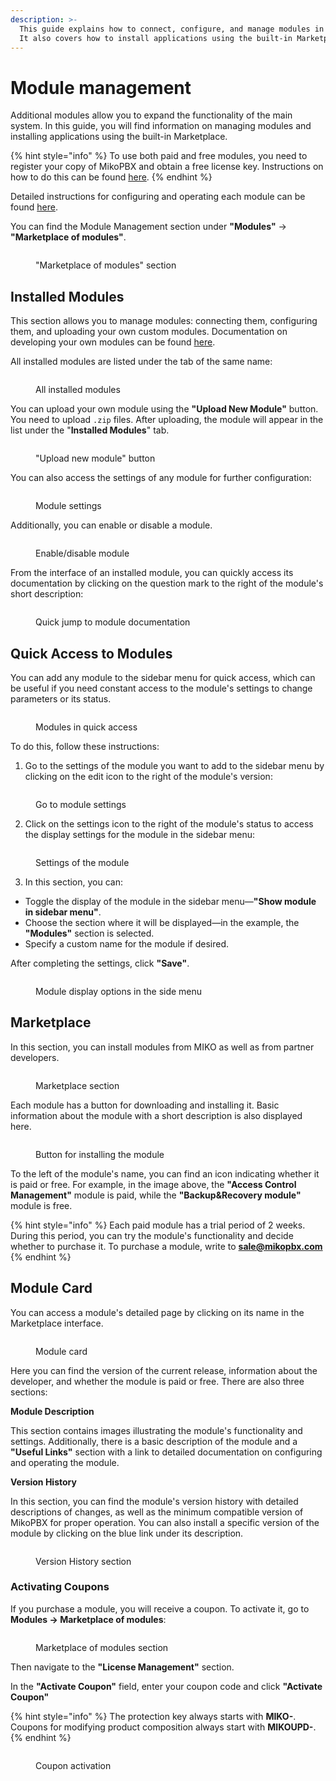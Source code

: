 ```yaml
---
description: >-
  This guide explains how to connect, configure, and manage modules in MikoPBX.
  It also covers how to install applications using the built-in Marketplace.
---
```


# Module management

Additional modules allow you to expand the functionality of the main system. In this guide, you will find information on managing modules and installing applications using the built-in Marketplace.

{% hint style="info" %}
To use both paid and free modules, you need to register your copy of MikoPBX and obtain a free license key. Instructions on how to do this can be found [here](licensing.md).
{% endhint %}

Detailed instructions for configuring and operating each module can be found [here](../../modules/miko/).

You can find the Module Management section under **"Modules"** -> **"Marketplace of modules"**.

<figure><img src="../../.gitbook/assets/marketplaceOfModulesSection.png" alt=""><figcaption><p>"Marketplace of modules" section</p></figcaption></figure>

## Installed Modules

This section allows you to manage modules: connecting them, configuring them, and uploading your own custom modules. Documentation on developing your own modules can be found [here](https://docs.mikopbx.com/mikopbx-development).

All installed modules are listed under the tab of the same name:

<figure><img src="../../.gitbook/assets/allModules.png" alt=""><figcaption><p>All installed modules</p></figcaption></figure>

You can upload your own module using the **"Upload New Module"** button. You need to upload `.zip` files. After uploading, the module will appear in the list under the "**Installed Modules**" tab.

<figure><img src="../../.gitbook/assets/uploadNewModuleBtn.png" alt=""><figcaption><p>"Upload new module" button</p></figcaption></figure>

You can also access the settings of any module for further configuration:

<figure><img src="../../.gitbook/assets/editModule (1).png" alt=""><figcaption><p>Module settings</p></figcaption></figure>

Additionally, you can enable or disable a module.

<figure><img src="../../.gitbook/assets/enableDisable.png" alt=""><figcaption><p>Enable/disable module</p></figcaption></figure>

From the interface of an installed module, you can quickly access its documentation by clicking on the question mark to the right of the module's short description:

<figure><img src="../../.gitbook/assets/infoBtn.png" alt=""><figcaption><p>Quick jump to module documentation</p></figcaption></figure>

## Quick Access to Modules

You can add any module to the sidebar menu for quick access, which can be useful if you need constant access to the module's settings to change parameters or its status.

<figure><img src="../../.gitbook/assets/modulesInTheNavMenu.png" alt=""><figcaption><p>Modules in quick access</p></figcaption></figure>

To do this, follow these instructions:

1. Go to the settings of the module you want to add to the sidebar menu by clicking on the edit icon to the right of the module's version:

<figure><img src="../../.gitbook/assets/editModule2.png" alt=""><figcaption><p>Go to module settings</p></figcaption></figure>

2. Click on the settings icon to the right of the module's status to access the display settings for the module in the sidebar menu:

<figure><img src="../../.gitbook/assets/settingsInModule.png" alt=""><figcaption><p>Settings of the module</p></figcaption></figure>

3. In this section, you can:

* Toggle the display of the module in the sidebar menu—**"Show module in sidebar menu"**.
* Choose the section where it will be displayed—in the example, the **"Modules"** section is selected.
* Specify a custom name for the module if desired.

After completing the settings, click **"Save"**.

<figure><img src="../../.gitbook/assets/parametersOfQuickAccess.png" alt=""><figcaption><p>Module display options in the side menu</p></figcaption></figure>

## Marketplace

In this section, you can install modules from MIKO as well as from partner developers.

<figure><img src="../../.gitbook/assets/marketplaceSection.png" alt=""><figcaption><p>Marketplace section</p></figcaption></figure>

Each module has a button for downloading and installing it. Basic information about the module with a short description is also displayed here.

<figure><img src="../../.gitbook/assets/installationMuduleButton.png" alt=""><figcaption><p>Button for installing the module</p></figcaption></figure>

To the left of the module's name, you can find an icon indicating whether it is paid or free. For example, in the image above, the **"Access Control Management"** module is paid, while the **"Backup\&Recovery module"** module is free.

{% hint style="info" %}
Each paid module has a trial period of 2 weeks. During this period, you can try the module's functionality and decide whether to purchase it. To purchase a module, write to [**sale@mikopbx.com**](mailto:sale@mikopbx.com)
{% endhint %}

## Module Card

You can access a module's detailed page by clicking on its name in the Marketplace interface.

<figure><img src="../../.gitbook/assets/cardOfModule.png" alt=""><figcaption><p>Module card</p></figcaption></figure>

Here you can find the version of the current release, information about the developer, and whether the module is paid or free. There are also three sections:

**Module Description**

This section contains images illustrating the module's functionality and settings. Additionally, there is a basic description of the module and a **"Useful Links"** section with a link to detailed documentation on configuring and operating the module.

**Version History**

In this section, you can find the module's version history with detailed descriptions of changes, as well as the minimum compatible version of MikoPBX for proper operation. You can also install a specific version of the module by clicking on the blue link under its description.

<figure><img src="../../.gitbook/assets/versionHistory.png" alt=""><figcaption><p>Version History section</p></figcaption></figure>

### Activating Coupons

If you purchase a module, you will receive a coupon. To activate it, go to **Modules -> Marketplace of modules**:

<figure><img src="../../.gitbook/assets/marketplaceOfModulesSection.png" alt=""><figcaption><p>Marketplace of modules section</p></figcaption></figure>

Then navigate to the **"License Management"** section.

In the **"Activate Coupon"** field, enter your coupon code and click **"Activate Coupon"**

{% hint style="info" %}
The protection key always starts with **MIKO-**. Coupons for modifying product composition always start with **MIKOUPD-**.&#x20;
{% endhint %}

<figure><img src="../../.gitbook/assets/couponActivation.png" alt=""><figcaption><p>Coupon activation</p></figcaption></figure>
